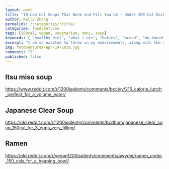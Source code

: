 ```yaml
---
layout: post
title: "10 Low Cal Soups That Warm and Fill You Up — Under 200 Cal Each"
author: Kelly Zhang
permalink: /:categories/:title/
categories: foodventures
tags: [200cal, vegan, vegetarian, omni, soup]
keywords: [ "healthy diet", "what i ate", "baking", "bread", "no-knead bread", "easy recipes" ]
excerpt: "I am so excited to throw in my endorsements, along with the millions of others who've already tried it, for Jim Lahey's no-knead bread recipe."
img: foodventures-apr-14-2019.jpg
comments: "2"
published: false
---
```


## Itsu miso soup

https://www.reddit.com/r/1200isplenty/comments/bcciyv/215_calorie_lunch_perfect_for_a_volume_eater/

## Japanese Clear Soup

https://old.reddit.com/r/1200isplenty/comments/bcdhom/japanese_clear_soup_150cal_for_3_cups_very_filling/

## Ramen

https://old.reddit.com/r/vegan1200isplenty/comments/awydej/ramen_under_150_cals_for_a_heaping_bowl/

